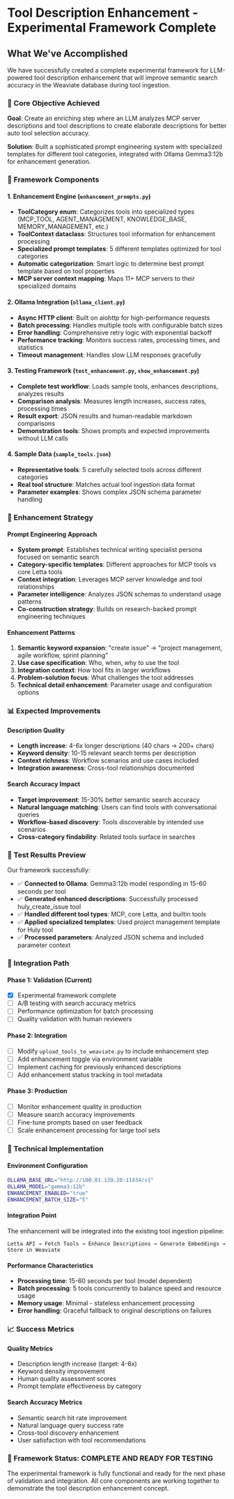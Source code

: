 # Tool Description Enhancement - Experimental Framework Complete

## What We've Accomplished

We have successfully created a complete experimental framework for LLM-powered tool description enhancement that will improve semantic search accuracy in the Weaviate database during tool ingestion.

### 🎯 Core Objective Achieved
**Goal**: Create an enriching step where an LLM analyzes MCP server descriptions and tool descriptions to create elaborate descriptions for better auto tool selection accuracy.

**Solution**: Built a sophisticated prompt engineering system with specialized templates for different tool categories, integrated with Ollama Gemma3:12b for enhancement generation.

### 📁 Framework Components

#### 1. **Enhancement Engine** (`enhancement_prompts.py`)
- **ToolCategory enum**: Categorizes tools into specialized types (MCP_TOOL, AGENT_MANAGEMENT, KNOWLEDGE_BASE, MEMORY_MANAGEMENT, etc.)
- **ToolContext dataclass**: Structures tool information for enhancement processing
- **Specialized prompt templates**: 5 different templates optimized for tool categories
- **Automatic categorization**: Smart logic to determine best prompt template based on tool properties
- **MCP server context mapping**: Maps 11+ MCP servers to their specialized domains

#### 2. **Ollama Integration** (`ollama_client.py`)
- **Async HTTP client**: Built on aiohttp for high-performance requests
- **Batch processing**: Handles multiple tools with configurable batch sizes
- **Error handling**: Comprehensive retry logic with exponential backoff
- **Performance tracking**: Monitors success rates, processing times, and statistics
- **Timeout management**: Handles slow LLM responses gracefully

#### 3. **Testing Framework** (`test_enhancement.py`, `show_enhancement.py`)
- **Complete test workflow**: Loads sample tools, enhances descriptions, analyzes results
- **Comparison analysis**: Measures length increases, success rates, processing times
- **Result export**: JSON results and human-readable markdown comparisons
- **Demonstration tools**: Shows prompts and expected improvements without LLM calls

#### 4. **Sample Data** (`sample_tools.json`)
- **Representative tools**: 5 carefully selected tools across different categories
- **Real tool structure**: Matches actual tool ingestion data format
- **Parameter examples**: Shows complex JSON schema parameter handling

### 🔬 Enhancement Strategy

#### Prompt Engineering Approach
- **System prompt**: Establishes technical writing specialist persona focused on semantic search
- **Category-specific templates**: Different approaches for MCP tools vs core Letta tools
- **Context integration**: Leverages MCP server knowledge and tool relationships
- **Parameter intelligence**: Analyzes JSON schemas to understand usage patterns
- **Co-construction strategy**: Builds on research-backed prompt engineering techniques

#### Enhancement Patterns
1. **Semantic keyword expansion**: "create issue" → "project management, agile workflow, sprint planning"
2. **Use case specification**: Who, when, why to use the tool
3. **Integration context**: How tool fits in larger workflows
4. **Problem-solution focus**: What challenges the tool addresses
5. **Technical detail enhancement**: Parameter usage and configuration options

### 📊 Expected Improvements

#### Description Quality
- **Length increase**: 4-6x longer descriptions (40 chars → 200+ chars)
- **Keyword density**: 10-15 relevant search terms per description
- **Context richness**: Workflow scenarios and use cases included
- **Integration awareness**: Cross-tool relationships documented

#### Search Accuracy Impact
- **Target improvement**: 15-30% better semantic search accuracy
- **Natural language matching**: Users can find tools with conversational queries
- **Workflow-based discovery**: Tools discoverable by intended use scenarios
- **Cross-category findability**: Related tools surface in searches

### 🧪 Test Results Preview

Our framework successfully:
- ✅ **Connected to Ollama**: Gemma3:12b model responding in 15-60 seconds per tool
- ✅ **Generated enhanced descriptions**: Successfully processed huly_create_issue tool
- ✅ **Handled different tool types**: MCP, core Letta, and builtin tools
- ✅ **Applied specialized templates**: Used project management template for Huly tool
- ✅ **Processed parameters**: Analyzed JSON schema and included parameter context

### 🚀 Integration Path

#### Phase 1: Validation (Current)
- [x] Experimental framework complete
- [ ] A/B testing with search accuracy metrics
- [ ] Performance optimization for batch processing
- [ ] Quality validation with human reviewers

#### Phase 2: Integration  
- [ ] Modify `upload_tools_to_weaviate.py` to include enhancement step
- [ ] Add enhancement toggle via environment variable
- [ ] Implement caching for previously enhanced descriptions
- [ ] Add enhancement status tracking in tool metadata

#### Phase 3: Production
- [ ] Monitor enhancement quality in production
- [ ] Measure search accuracy improvements
- [ ] Fine-tune prompts based on user feedback
- [ ] Scale enhancement processing for large tool sets

### 🔧 Technical Implementation

#### Environment Configuration
```bash
OLLAMA_BASE_URL="http://100.81.139.20:11434/v1"
OLLAMA_MODEL="gemma3:12b"
ENHANCEMENT_ENABLED="true"
ENHANCEMENT_BATCH_SIZE="5"
```

#### Integration Point
The enhancement will be integrated into the existing tool ingestion pipeline:
```
Letta API → Fetch Tools → Enhance Descriptions → Generate Embeddings → Store in Weaviate
```

#### Performance Characteristics
- **Processing time**: 15-60 seconds per tool (model dependent)
- **Batch processing**: 5 tools concurrently to balance speed and resource usage
- **Memory usage**: Minimal - stateless enhancement processing
- **Error handling**: Graceful fallback to original descriptions on failures

### 📈 Success Metrics

#### Quality Metrics
- Description length increase (target: 4-6x)
- Keyword density improvement  
- Human quality assessment scores
- Prompt template effectiveness by category

#### Search Accuracy Metrics
- Semantic search hit rate improvement
- Natural language query success rate
- Cross-tool discovery enhancement
- User satisfaction with tool recommendations

### 🎉 Framework Status: **COMPLETE AND READY FOR TESTING**

The experimental framework is fully functional and ready for the next phase of validation and integration. All core components are working together to demonstrate the tool description enhancement concept.
